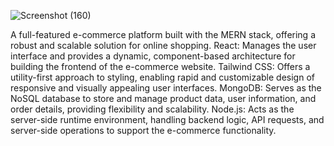 ![Screenshot (160)](https://github.com/user-attachments/assets/12474ed1-8dfe-4109-9da3-e0d6167ecc20)


A full-featured e-commerce platform built with the MERN stack, offering a robust and scalable solution for online shopping.
React: Manages the user interface and provides a dynamic, component-based architecture for building the frontend of the e-commerce website.
Tailwind CSS: Offers a utility-first approach to styling, enabling rapid and customizable design of responsive and visually appealing user interfaces.
MongoDB: Serves as the NoSQL database to store and manage product data, user information, and order details, providing flexibility and scalability.
Node.js: Acts as the server-side runtime environment, handling backend logic, API requests, and server-side operations to support the e-commerce functionality.

